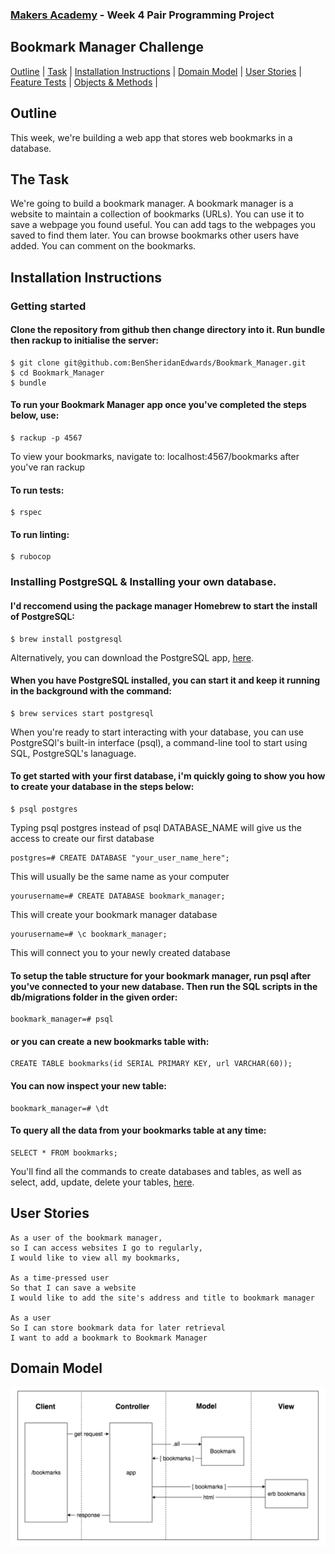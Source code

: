 
### [Makers Academy](http://www.makersacademy.com) - Week 4 Pair Programming Project

Bookmark Manager Challenge 
-

[Outline](#Outline) | [Task](#Task) | [Installation Instructions](#Installation) | [Domain Model](#Domain_Model) | [User Stories](#Story) | [Feature Tests](#Feature_Tests) | [Objects & Methods](#Methods) |


## <a name="Outline">Outline</a>
 
This week, we're building a web app that stores web bookmarks in a database.

## <a name="Task">The Task</a>

We're going to build a bookmark manager. A bookmark manager is a website to maintain a collection of bookmarks (URLs). You can use it to save a webpage you found useful. You can add tags to the webpages you saved to find them later. You can browse bookmarks other users have added. You can comment on the bookmarks.

## <a name="Installation">Installation Instructions</a>

### Getting started

#### Clone the repository from github then change directory into it. Run bundle then rackup to initialise the server:

```
$ git clone git@github.com:BenSheridanEdwards/Bookmark_Manager.git
$ cd Bookmark_Manager
$ bundle
```

#### To run your Bookmark Manager app once you've completed the steps below, use: 
```
$ rackup -p 4567
```

To view your bookmarks, navigate to: localhost:4567/bookmarks after you've ran rackup

#### To run tests:
```
$ rspec
```

#### To run linting: 

```
$ rubocop
```

### Installing PostgreSQL & Installing your own database.

#### I'd reccomend using the package manager Homebrew to start the install of PostgreSQL:

```
$ brew install postgresql
```

Alternatively, you can download the PostgreSQL app, [here](https://postgresapp.com/).

#### When you have PostgreSQL installed, you can start it and keep it running in the background with the command: 

```
$ brew services start postgresql
```

When you're ready to start interacting with your database, you can use PostgreSQl's built-in interface (psql), a command-line tool to start using SQL, PostgreSQL's lanaguage. 

#### To get started with your first database, i'm quickly going to show you how to create your database in the steps below:

```
$ psql postgres
```
Typing psql postgres instead of psql DATABASE_NAME will give us the access to create our first database

```
postgres=# CREATE DATABASE "your_user_name_here"; 
```
This will usually be the same name as your computer

```
yourusername=# CREATE DATABASE bookmark_manager;
```
This will create your bookmark manager database

```
yourusername=# \c bookmark_manager;
```
This will connect you to your newly created database

#### To setup the table structure for your bookmark manager, run psql after you've connected to your new database. Then run the SQL scripts in the db/migrations folder in the given order:

```
bookmark_manager=# psql
```
#### or you can create a new bookmarks table with:

```
CREATE TABLE bookmarks(id SERIAL PRIMARY KEY, url VARCHAR(60));
```

#### You can now inspect your new table:

```
bookmark_manager=# \dt
```

#### To query all the data from your bookmarks table at any time:

```
SELECT * FROM bookmarks;
```

You'll find all the commands to create databases and tables, as well as select, add, update, delete your tables, [here](http://www.postgresqltutorial.com/postgresql-cheat-sheet/).

## <a name="Story">User Stories</a>

```
As a user of the bookmark manager,
so I can access websites I go to regularly,
I would like to view all my bookmarks,

As a time-pressed user
So that I can save a website
I would like to add the site's address and title to bookmark manager

As a user
So I can store bookmark data for later retrieval
I want to add a bookmark to Bookmark Manager
```

## <a name="Domain_Model">Domain Model</a>

![Model](https://raw.githubusercontent.com/BenSheridanEdwards/Bookmark_Manager/master/Domain%20Model.png)
